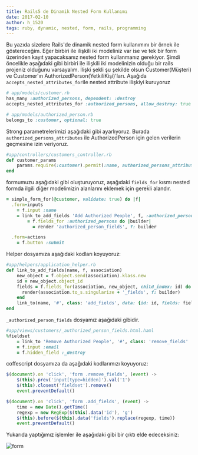 ```yaml
---
title: Rails5 de Dinamik Nested Form Kullanımı
date: 2017-02-10
author: h_1520
tags: ruby, dynamic, nested, form, rails, programming
---
```


Bu yazıda sizelere Rails'de dinamik nested form kullanımını bir örnek ile göstereceğim. Eğer birbiri ile ilişkili iki modeliniz var ise ve tek bir form üzerinden kayıt yapacaksanız nested form kullanmanız gerekiyor.
Şimdi öncelikle aşağıdaki gibi birbiri ile ilişkili iki modelinizin olduğu bir rails projeniz olduğunu varsayalım. İlişki şekli şu şekilde olsun Customer(Müşteri) ve Customer'ın AuthorizedPerson(YetkiliKişi)'ları.
Aşağıda `accepts_nested_attributes_for`ile nested attribute ilişkiyi kuruyoruz

```ruby
# app/models/customer.rb
has_many :authorized_persons, dependent: :destroy
accepts_nested_attributes_for :authorized_persons, allow_destroy: true

# app/models/authorized_person.rb
belongs_to :customer, optional: true
```

Strong parametrelerimizi aşağıdaki gibi ayarlıyoruz. Burada `authorized_persons_attributes` ile AuthorizedPerson için gelen verilerin geçmesine izin veriyoruz.

```ruby
#app/controllers/customers_controller.rb
def customer_params
    params.require(:customer).permit(:name, authorized_persons_attributes: [:id, :email, :_destroy])
end
```

formumuzu aşağıdaki gibi oluşturuyoruz, aşağıdaki `fields_for` kısmı nested formda ilgili diğer modelimizin alanlarını eklemek için gerekli alandır. 

```ruby
= simple_form_for(@customer, validate: true) do |f|
  .form-inputs
    = f.input :name
    = link_to_add_fields 'Add Authorized People', f, :authorized_persons
        = f.fields_for :authorized_persons do |builder|
          = render 'authorized_person_fields', f: builder

  .form-actions
    = f.button :submit
```

Helper dosyamıza aşağıdaki kodları koyuyoruz:

```ruby
#app/helpers/application_helper.rb
def link_to_add_fields(name, f, association)
    new_object = f.object.send(association).klass.new
    id = new_object.object_id
    fields = f.fields_for(association, new_object, child_index: id) do |builder|
      render(association.to_s.singularize + '_fields', f: builder)
    end
    link_to(name, '#', class: 'add_fields', data: {id: id, fields: fields.gsub('\n', '')})
end
```

`_authorized_person_fields` dosyamız aşağıdaki gibidir.

```ruby
#app/views/customers/_authorized_person_fields.html.haml
%fieldset
    = link_to 'Remove Authorized People', '#', class: 'remove_fields'
    = f.input :email
    = f.hidden_field :_destroy
```

coffescript dosyamıza da aşağıdaki kodlarımızı koyuyoruz:

```javascript
$(document).on 'click', 'form .remove_fields', (event) ->
    $(this).prev('input[type=hidden]').val('1')
    $(this).closest('fieldset').remove()
    event.preventDefault()

$(document).on 'click', 'form .add_fields', (event) ->
    time = new Date().getTime()
    regexp = new RegExp($(this).data('id'), 'g')
    $(this).before($(this).data('fields').replace(regexp, time))
    event.preventDefault()
```

Yukarıda yaptığımız işlemler ile aşağıdaki gibi bir çıktı elde edeceksiniz:

![form](articles/2017-02-10-Rails-Dynamic-Nested-Form.png)